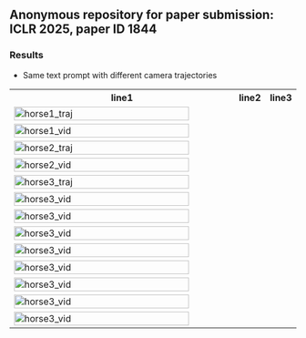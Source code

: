 ## Anonymous repository for paper submission: ICLR 2025, paper ID 1844

### Results
- Same text prompt with different camera trajectories
<table>
  <tr>
    <th width=33.3% style="text-align:center" width="90%">line1</th>
    <th width=33.3% style="text-align:center" width="90%">line2</th>
    <th width=33.3% style="text-align:center" width="90%">line3</th>
  </tr>
  <tr>
    <td width=100% ><img src="gif/000.gif" alt="horse1_traj" width="90%"></td>
  </tr>
  <tr>
    <td width=100%><img src="gif/001.gif" alt="horse1_vid" width="90%" ></td>
  </tr>
  <tr>
    <td width=100%><img src="gif/002.gif" alt="horse2_traj" width="90%"></td>
  </tr>
  <tr>
    <td width=100%><img src="gif/003.gif" alt="horse2_vid" width="90%" ></td>
  </tr>
  <tr>
    <td width=100%><img src="gif/004.gif" alt="horse3_traj" width="90%"></td>
  </tr>
  <tr>
    <td width=100%><img src="gif/005.gif" alt="horse3_vid" width="90%"></td>
  </tr>
  <tr>
    <td width=100%><img src="gif/009.gif" alt="horse3_vid" width="90%"></td>
  </tr>
  <tr>
    <td width=100%><img src="gif/011.gif" alt="horse3_vid" width="90%"></td>
  </tr>
  <tr>
    <td width=100%><img src="gif/012.gif" alt="horse3_vid" width="90%"></td>
  </tr>
  <tr>
    <td width=100%><img src="gif/013.gif" alt="horse3_vid" width="90%"></td>
  </tr>
  <tr>
    <td width=100%><img src="gif/015.gif" alt="horse3_vid" width="90%"></td>
  </tr>
  <tr>
    <td width=100%><img src="gif/016.gif" alt="horse3_vid" width="90%"></td>
  </tr>
  <tr>
    <td width=100%><img src="gif/017.gif" alt="horse3_vid" width="90%"></td>
  </tr>
</table>
